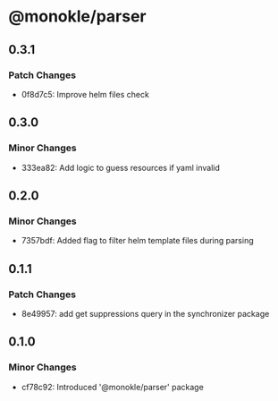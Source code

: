 # @monokle/parser

## 0.3.1

### Patch Changes

- 0f8d7c5: Improve helm files check

## 0.3.0

### Minor Changes

- 333ea82: Add logic to guess resources if yaml invalid

## 0.2.0

### Minor Changes

- 7357bdf: Added flag to filter helm template files during parsing

## 0.1.1

### Patch Changes

- 8e49957: add get suppressions query in the synchronizer package

## 0.1.0

### Minor Changes

- cf78c92: Introduced '@monokle/parser' package
